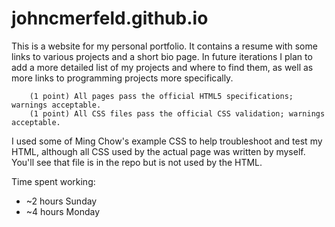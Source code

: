 # johncmerfeld.github.io
This is a website for my personal portfolio. It contains a resume with some links to various projects and a short bio page. In future iterations I plan to add a more detailed list of my projects and where to find them, as well as more links to programming projects more specifically.

		(1 point) All pages pass the official HTML5 specifications; warnings acceptable.
		(1 point) All CSS files pass the official CSS validation; warnings acceptable.



I used some of Ming Chow's example CSS to help troubleshoot and test my HTML, although all CSS used by the actual page was written by myself. You'll see that file is in the repo but is not used by the HTML. 

Time spent working:
- ~2 hours Sunday
- ~4 hours Monday
